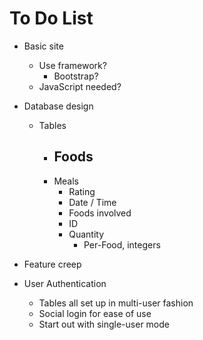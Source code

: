 To Do List
==========

- Basic site
  - Use framework?
    - Bootstrap?
  - JavaScript needed?

- Database design
  - Tables
    - Foods
	  - 
	- Meals
	  - Rating
	  - Date / Time
	  - Foods involved
	  - ID
	  - Quantity
	    - Per-Food, integers

- Feature creep

- User Authentication
  - Tables all set up in multi-user fashion
  - Social login for ease of use
  - Start out with single-user mode